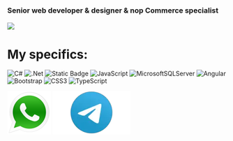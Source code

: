 ### <strong>Senior web developer & designer & nop Commerce specialist </strong>

<img align="center" src="https://github.com/Hamidnch/hamidnch/assets/11829193/91df5820-99cf-4323-b3db-d59656e21df8" />

# My specifics:
![C#](https://img.shields.io/badge/c%23-%23239120.svg?style=for-the-badge&logo=c-sharp&logoColor=white)
![.Net](https://img.shields.io/badge/.NET-5C2D91?style=for-the-badge&logo=.net&logoColor=white)
![Static Badge](https://img.shields.io/badge/nop_commerce-red)
![JavaScript](https://img.shields.io/badge/javascript-%23323330.svg?style=for-the-badge&logo=javascript&logoColor=%23F7DF1E)
![MicrosoftSQLServer](https://img.shields.io/badge/Microsoft%20SQL%20Server-CC2927?style=for-the-badge&logo=microsoft%20sql%20server&logoColor=white)
![Angular](https://img.shields.io/badge/angular-%23DD0031.svg?style=for-the-badge&logo=angular&logoColor=white)
![Bootstrap](https://img.shields.io/badge/bootstrap-%238511FA.svg?style=for-the-badge&logo=bootstrap&logoColor=white)
![CSS3](https://img.shields.io/badge/css3-%231572B6.svg?style=for-the-badge&logo=css3&logoColor=white)
![TypeScript](https://img.shields.io/badge/typescript-%23007ACC.svg?style=for-the-badge&logo=typescript&logoColor=white)

<a href="https://api.whatsapp.com/send?phone=989124820700"><img src="https://github.com/Hamidnch/hamidnch/blob/main/images/Whatsup-100.png?raw=true"/></a>
<a href="https://t.me/Hamidnch2007"><img src="https://github.com/Hamidnch/hamidnch/blob/main/images/Telegram-178x100.png?raw=true"/></a>


